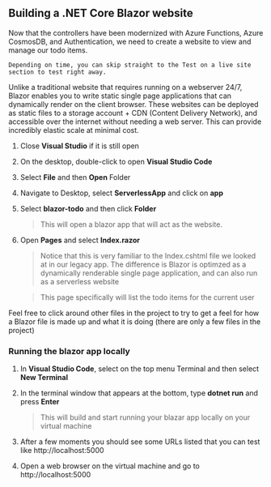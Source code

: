 ## Building a .NET Core Blazor website
Now that the controllers have been modernized with Azure Functions, Azure CosmosDB, and Authentication, we need to create a website to view and manage our todo items.

```
Depending on time, you can skip straight to the Test on a live site section to test right away.
```

Unlike a traditional website that requires running on a webserver 24/7, Blazor enables you to write static single page applications that can dynamically render on the client browser. These websites can be deployed as static files to a storage account + CDN (Content Delivery Network), and accessible over the internet without needing a web server. This can provide incredibly elastic scale at minimal cost.
1. Close **Visual Studio** if it is still open
2. On the desktop, double-click to open **Visual Studio Code**
3. Select **File** and then **Open** Folder
4. Navigate to Desktop, select **ServerlessApp** and click on **app**
5. Select **blazor-todo** and then click **Folder**

      > This will open a blazor app that will act as the website.
      
6. Open **Pages** and select **Index.razor**

      >	Notice that this is very familiar to the Index.cshtml file we looked at in our legacy app. The difference is Blazor is optimzed as a dynamically renderable single page application, and can also run as a serverless website
      
      > This page specifically will list the todo items for the current user
      
Feel free to click around other files in the project to try to get a feel for how a Blazor file is made up and what it is doing (there are only a few files in the project)

### Running the blazor app locally

1. In **Visual Studio Code**, select on the top menu Terminal and then select **New Terminal**
2. In the terminal window that appears at the bottom, type **dotnet run** and press **Enter**

     > This will build and start running your blazar app locally on your virtual machine
     
3. After a few moments you should see some URLs listed that you can test like http://localhost:5000
4. Open a web browser on the virtual machine and go to http://localhost:5000
   
     
